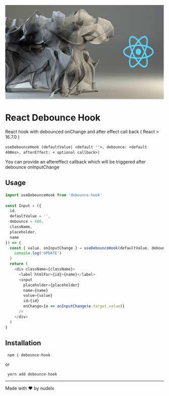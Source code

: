 <p align="center">
<img width="600px" height="300px" style="max-width: 100%; margin-right: auto;  margin-left: auto; " src="https://raw.githubusercontent.com/nudelx/debounce-hook/master/img/img1.png" ></p>

# React Debounce Hook

React hook with debounced onChange and after effect call back ( React > 16.7.0 )

`useDebounceHook (defaultValue| <default ''>, debounce: <default 400ms>, afterEffect: < optional callback>)`

You can provide an aftereffect callback which will be triggered after debounce onInputChange

## Usage

```js
import useDebounceHook from 'debounce-hook'

const Input = ({
  id,
  defaultValue = '',
  debounce = 400,
  className,
  placeholder,
  name
}) => {
  const { value, onInputChange } = useDebounceHook(defaultValue, debounce, () =>
    console.log('UPDATE')
  )
  return (
    <div className={className}>
      <label htmlFor={id}>{name}</label>
      <input
        placeholder={placeholder}
        name={name}
        value={value}
        id={id}
        onChange={e => onInputChange(e.target.value)}
      />
    </div>
  )
}
```

## Installation

```
 npm i debounce-hook
```

or

```
 yarn add debounce-hook
```

---

Made with ♥ by nudelx
